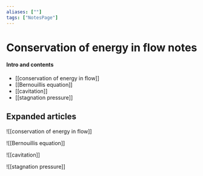 ```yaml
---
aliases: [""]
tags: ["NotesPage"]
---
```


# Conservation of energy in flow notes

#### Intro and contents
- [[conservation of energy in flow]]
- [[Bernouillis equation]]
- [[cavitation]]
- [[stagnation pressure]]


## Expanded articles
![[conservation of energy in flow]]

![[Bernouillis equation]]

![[cavitation]]

![[stagnation pressure]]